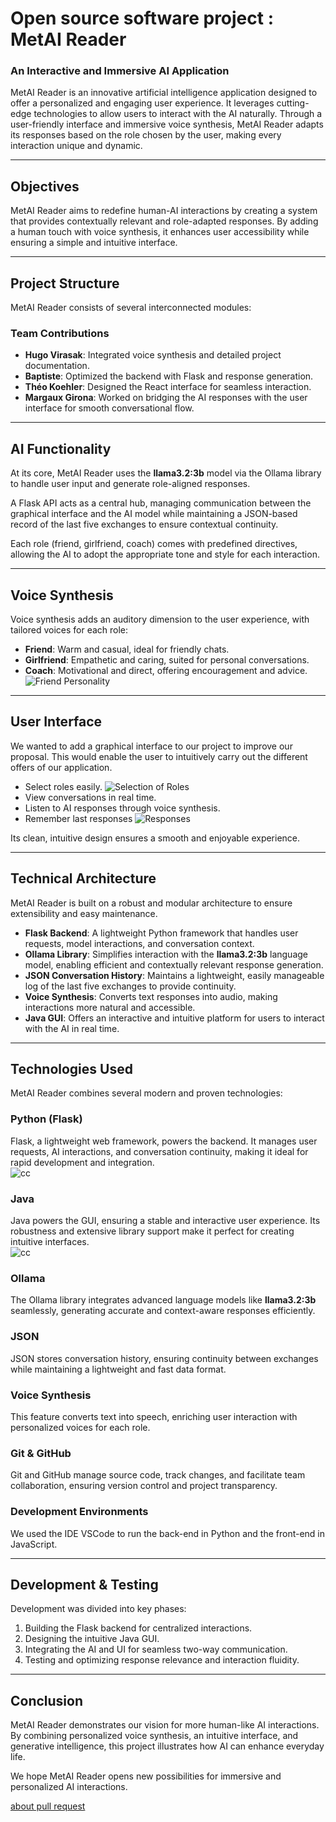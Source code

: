# **Open source software project : MetAI Reader**  
### **An Interactive and Immersive AI Application**  

MetAI Reader is an innovative artificial intelligence application designed to offer a personalized and engaging user experience. It leverages cutting-edge technologies to allow users to interact with the AI naturally. Through a user-friendly interface and immersive voice synthesis, MetAI Reader adapts its responses based on the role chosen by the user, making every interaction unique and dynamic.  

---

## **Objectives**  
MetAI Reader aims to redefine human-AI interactions by creating a system that provides contextually relevant and role-adapted responses. By adding a human touch with voice synthesis, it enhances user accessibility while ensuring a simple and intuitive interface.  

---

## **Project Structure**  
MetAI Reader consists of several interconnected modules:  

### **Team Contributions**  
- **Hugo Virasak**: Integrated voice synthesis and detailed project documentation.  
- **Baptiste**: Optimized the backend with Flask and response generation.  
- **Théo Koehler**: Designed the React interface for seamless interaction.  
- **Margaux Girona**: Worked on bridging the AI responses with the user interface for smooth conversational flow.  

---

## **AI Functionality**  
At its core, MetAI Reader uses the **llama3.2:3b** model via the Ollama library to handle user input and generate role-aligned responses.  

A Flask API acts as a central hub, managing communication between the graphical interface and the AI model while maintaining a JSON-based record of the last five exchanges to ensure contextual continuity.  

Each role (friend, girlfriend, coach) comes with predefined directives, allowing the AI to adopt the appropriate tone and style for each interaction.  

---

## **Voice Synthesis**  
Voice synthesis adds an auditory dimension to the user experience, with tailored voices for each role:  
- **Friend**: Warm and casual, ideal for friendly chats.
- **Girlfriend**: Empathetic and caring, suited for personal conversations.  
- **Coach**: Motivational and direct, offering encouragement and advice.
  ![Friend Personality](https://i.imgur.com/AMK7NZp.png)

---

## **User Interface**  
We wanted to add a graphical interface to our project to improve our proposal. 
This would enable the user to intuitively carry out the different offers of our application.
- Select roles easily.
![Selection of Roles](https://i.imgur.com/626VXOF.png)
- View conversations in real time.  
- Listen to AI responses through voice synthesis.
- Remember last responses
![Responses](https://i.imgur.com/uNqgYzu.png)   

Its clean, intuitive design ensures a smooth and enjoyable experience.  

---

## **Technical Architecture**  
MetAI Reader is built on a robust and modular architecture to ensure extensibility and easy maintenance.  

- **Flask Backend**: A lightweight Python framework that handles user requests, model interactions, and conversation context.  
- **Ollama Library**: Simplifies interaction with the **llama3.2:3b** language model, enabling efficient and contextually relevant response generation.  
- **JSON Conversation History**: Maintains a lightweight, easily manageable log of the last five exchanges to provide continuity.  
- **Voice Synthesis**: Converts text responses into audio, making interactions more natural and accessible.  
- **Java GUI**: Offers an interactive and intuitive platform for users to interact with the AI in real time.  

---

## **Technologies Used**  
MetAI Reader combines several modern and proven technologies:  

### **Python (Flask)**  
Flask, a lightweight web framework, powers the backend. It manages user requests, AI interactions, and conversation continuity, making it ideal for rapid development and integration.  
![cc](https://i.imgur.com/xKYQHrQ.png)

### **Java**  
Java powers the GUI, ensuring a stable and interactive user experience. Its robustness and extensive library support make it perfect for creating intuitive interfaces.  
![cc](https://i.imgur.com/8yg0OtU.png)
### **Ollama**  
The Ollama library integrates advanced language models like **llama3.2:3b** seamlessly, generating accurate and context-aware responses efficiently.  

### **JSON**  
JSON stores conversation history, ensuring continuity between exchanges while maintaining a lightweight and fast data format.  

### **Voice Synthesis**  
This feature converts text into speech, enriching user interaction with personalized voices for each role.  

### **Git & GitHub**  
Git and GitHub manage source code, track changes, and facilitate team collaboration, ensuring version control and project transparency.  

### **Development Environments**  
We used the IDE VSCode to run the back-end in Python and the front-end in JavaScript.


---

## **Development & Testing**  
Development was divided into key phases:  
1. Building the Flask backend for centralized interactions.  
2. Designing the intuitive Java GUI.  
3. Integrating the AI and UI for seamless two-way communication.  
4. Testing and optimizing response relevance and interaction fluidity.  

---

## **Conclusion**  
MetAI Reader demonstrates our vision for more human-like AI interactions. By combining personalized voice synthesis, an intuitive interface, and generative intelligence, this project illustrates how AI can enhance everyday life.  

We hope MetAI Reader opens new possibilities for immersive and personalized AI interactions.



[about pull request](https://docs.github.com/en/pull-requests/collaborating-with-pull-requests/proposing-changes-to-your-work-with-pull-requests/about-pull-requests)
